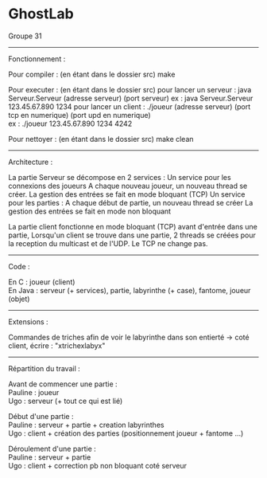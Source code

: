 # GhostLab
Groupe 31

--------------------------

Fonctionnement :

Pour compiler :  (en étant dans le dossier src)
make

Pour executer :  (en étant dans le dossier src)
pour lancer un serveur : java Serveur.Serveur (adresse serveur) (port serveur)
    ex : java Serveur.Serveur 123.45.67.890 1234
pour lancer un client : ./joueur (adresse serveur) (port tcp en numerique) (port upd en numerique)  
    ex :  ./joueur 123.45.67.890 1234 4242   

Pour nettoyer :  (en étant dans le dossier src)
make clean  

--------------------------

Architecture :

La partie Serveur se décompose en 2 services :
Un service pour les connexions des joueurs 
    A chaque nouveau joueur, un nouveau thread se créer.
    La gestion des entrées se fait en mode bloquant (TCP)
Un service pour les parties : 
    A chaque début de partie, un nouveau thread se créer
    La gestion des entrées se fait en mode non bloquant

La partie client fonctionne en mode bloquant (TCP) avant d'entrée dans une partie,
Lorsqu'un client se trouve dans une partie,
2 threads se créées pour la reception du multicast et de l'UDP.
Le TCP ne change pas.

--------------------------

Code :

En C : joueur (client)  
En Java : serveur (+ services), partie, labyrinthe (+ case), fantome, joueur (objet)  

--------------------------

Extensions :

Commandes de triches afin de voir le labyrinthe dans son entierté
-> coté client, écrire : "xtrichexlabyx"

--------------------------

Répartition du travail :  
  
Avant de commencer une partie :  
Pauline : joueur  
Ugo : serveur (+ tout ce qui est lié)

Début d'une partie :  
Pauline : serveur + partie + creation labyrinthes   
Ugo : client + création des parties (positionnement joueur + fantome ...)  

Déroulement d'une partie :  
Pauline : serveur + partie   
Ugo : client + correction pb non bloquant coté serveur